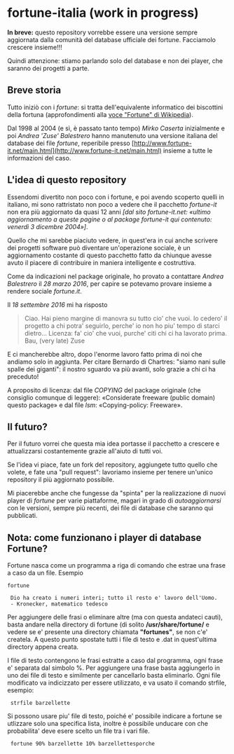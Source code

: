 # fortune-italia (work in progress)
**In breve:** questo repository vorrebbe essere una versione sempre aggiornata dalla comunità del database ufficiale dei fortune. Facciamolo crescere insieme!!!

Quindi attenzione: stiamo parlando solo del database e non dei player, che saranno dei progetti a parte.

## Breve storia

Tutto iniziò con i *fortune*: si tratta dell'equivalente informatico dei biscottini della fortuna (approfondimenti alla [voce "Fortune" di Wikipedia](https://en.wikipedia.org/wiki/Fortune_%28Unix%29#Purpose)).

Dal 1998 al 2004 (e sì, è passato tanto tempo) *Mirko Caserta* inizialmente e poi *Andrea 'Zuse' Balestrero* hanno manutenuto una versione italiana del database dei file *fortune*, reperibile presso [http://www.fortune-it.net/main.html](http://www.fortune-it.net/main.html) insieme a tutte le informazioni del caso.

## L'idea di questo repository
Essendomi divertito non poco con i fortune, e poi avendo scoperto quelli in italiano, mi sono rattristato non poco a vedere che il pacchetto *fortune-it* non era più aggiornato da quasi 12 anni *[dal sito fortune-it.net: «ultimo aggiornamento a queste pagine o al package fortune-it qui contenuto: venerdì 3 dicembre 2004»]*.

Quello che mi sarebbe piaciuto vedere, in quest'era in cui anche scrivere dei progetti software può diventare un'operazione sociale, è un aggiornamento costante di questo pacchetto fatto da chiunque avesse avuto il piacere di contribuire in maniera intelligente e costruttiva.

Come da indicazioni nel package originale, ho provato a contattare *Andrea Balestrero* il *28 marzo 2016*, per capire se potevamo provare insieme a rendere sociale *fortune.it*.

Il *18 settembre 2016* mi ha risposto
> Ciao.
> Hai pieno margine di manovra su tutto cio' che vuoi.
> Io cedero' il progetto a chi potra' seguirlo, perche'
> io non ho piu' tempo di starci dietro...
> Licenza: fa' cio' che vuoi, purche' citi chi ci ha lavorato prima.
> Bau,
>          (very late) Zuse

E ci mancherebbe altro, dopo l'enorme lavoro fatto prima di noi che andiamo solo in aggiunta. Per citare Bernardo di Chartres: "siamo nani sulle spalle dei giganti": il nostro sguardo va più avanti, solo grazie a chi ci ha preceduto!

A proposito di licenza: dal file *COPYING* del package originale (che consiglio comunque di leggere): «Considerate freeware (public domain) questo package» e dal file *lsm*: «Copying-policy:	Freeware».

## Il futuro?
Per il futuro vorrei che questa mia idea portasse il pacchetto a crescere e attualizzarsi costantemente grazie all'aiuto di tutti voi.

Se l'idea vi piace, fate un fork del repository, aggiungete tutto quello che volete, e fate una "pull request": lavoriamo insieme per tenere un'unico repository il più aggiornato possibile.

Mi piacerebbe anche che fungesse da "spinta" per la realizzazione di nuovi player di *fortune* per varie piattaforme, magari in grado di *autoaggiornarsi* con le versioni, sempre più recenti, dei file di database che saranno qui pubblicati.

## Nota: come funzionano i player di database Fortune?

Fortune nasca come un programma a riga di comando che estrae una frase a caso da un file. Esempio

    fortune
      
     Dio ha creato i numeri interi; tutto il resto e' lavoro dell'Uomo. 
     - Kronecker, matematico tedesco  

Per aggiungere delle frasi o eliminare altre (ma con questa andateci cauti), basta andare nella directory di fortune (di solito **/usr/share/fortune/** e vedere se e' presente una directory chiamata **"fortunes"**, se non c'e' createla. A questo punto spostate tutti i file di testo e .dat in quest'ultima directory appena creata.

I file di testo contengono le frasi estratte a caso dal programma, ogni frase e' separata dal simbolo %. Per aggiungere una frase basta aggiungerlo in uno dei file di testo e similmente per cancellarlo basta eliminarlo. Ogni file modificato va indicizzato per essere utilizzato, e va usato il comando strfile, esempio:

     strfile barzellette 

Si possono usare piu' file di testo, poiché e' possibile indicare a fortune se utlizzare solo una specifica lista, inoltre è possibile unducare con che probabilita' deve esere scelto un file tra i vari file.

     fortune 90% barzellette 10% barzellettesporche
